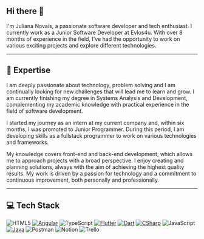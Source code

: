 ## Hi there 👋

I'm Juliana Novais, a passionate software developer and tech enthusiast. I currently work as a Junior Software Developer at Evlos4u. With over 8 months of experience in the field, I've had the opportunity to work on various exciting projects and explore different technologies.

---

## 🚀 Expertise

I am deeply passionate about technology, problem solving and I am continually looking for new challenges that will lead me to learn and grow. I am currently finishing my degree in Systems Analysis and Development, complementing my academic knowledge with practical experience in the field of software development.

I started my journey as an intern at my current company and, within six months, I was promoted to Junior Programmer. During this period, I am developing skills as a fullstack programmer to work on various technologies and frameworks.

My knowledge covers front-end and back-end development, which allows me to approach projects with a broad perspective. I enjoy creating and planning solutions, always with the aim of achieving the highest quality results. My work is driven by a passion for technology and a commitment to continuous improvement, both personally and professionally.

---

## 💻 Tech Stack

![HTML5](https://camo.githubusercontent.com/5e7e215d9ff3a7c2e96d09232c11b2205565c841d1129dd2185ebd967284121f/68747470733a2f2f696d672e736869656c64732e696f2f62616467652f68746d6c352d2532334533344632362e7376673f7374796c653d666f722d7468652d6261646765266c6f676f3d68746d6c35266c6f676f436f6c6f723d7768697465)
[![Angular](https://img.shields.io/badge/Angular-%23DD0031.svg?style=for-the-badge&logo=Angular&logoColor=white)](https://angular.io)
![TypeScript](https://camo.githubusercontent.com/a00920b123df05b3df5e368e509f18bacd65bc5909698fb42be5f35063550f47/68747470733a2f2f696d672e736869656c64732e696f2f62616467652f747970657363726970742d2532333030374143432e7376673f7374796c653d666f722d7468652d6261646765266c6f676f3d74797065736372697074266c6f676f436f6c6f723d7768697465)
[![Flutter](https://img.shields.io/badge/Flutter-%2302569B.svg?style=for-the-badge&logo=Flutter&logoColor=white)](https://flutter.dev)
[![Dart](https://img.shields.io/badge/Dart-%230175C2.svg?style=for-the-badge&logo=Dart&logoColor=white)](https://dart.dev)
[![CSharp](https://img.shields.io/badge/C%23-%23239120.svg?style=for-the-badge&logo=C-Sharp&logoColor=white)](https://docs.microsoft.com/en-us/dotnet/csharp/)
![JavaScript](https://camo.githubusercontent.com/53ec2e58e03ba275d9b3a386abd96a243cf744a1a7121bdf8262fc8ae6ebc335/68747470733a2f2f696d672e736869656c64732e696f2f62616467652f6a6176617363726970742d2532333332333333302e7376673f7374796c653d666f722d7468652d6261646765266c6f676f3d6a617661736372697074266c6f676f436f6c6f723d253233463744463145)
[![Java](https://img.shields.io/badge/Java-%23ED8B00.svg?style=for-the-badge&logo=Java&logoColor=white)](https://www.java.com)
![Postman](https://camo.githubusercontent.com/8bc77ae2c6ec0a97c7692ec54d53c49d3c4637e9c64ee63f7b45cf14a50e8177/68747470733a2f2f696d672e736869656c64732e696f2f62616467652f506f73746d616e2d4646364333373f7374796c653d666f722d7468652d6261646765266c6f676f3d706f73746d616e266c6f676f436f6c6f723d7768697465)
![Notion](https://camo.githubusercontent.com/6e843e1dc6e2ff2d0e5e19bfbe9efd2b8480294466b8300126dae0540c4e5d98/68747470733a2f2f696d672e736869656c64732e696f2f62616467652f4e6f74696f6e2d2532333030303030302e7376673f7374796c653d666f722d7468652d6261646765266c6f676f3d6e6f74696f6e266c6f676f436f6c6f723d7768697465)
![Trello](https://camo.githubusercontent.com/cace6ff09c862f24ae3ed77b4ef0014faa4e9696e9836a9ca7f07b077d5ebc69/68747470733a2f2f696d672e736869656c64732e696f2f62616467652f5472656c6c6f2d2532333032364141372e7376673f7374796c653d666f722d7468652d6261646765266c6f676f3d5472656c6c6f266c6f676f436f6c6f723d7768697465)

